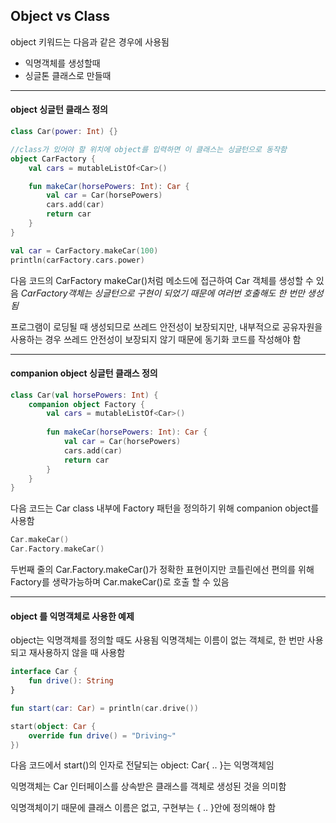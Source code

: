 ## Object vs Class

object 키워드는 다음과 같은 경우에 사용됨

* 익명객체를 생성할때 
* 싱글톤 클래스로 만들때

---

#### object 싱글턴 클래스 정의

```kotlin
class Car(power: Int) {}

//class가 있어야 할 위치에 object를 입력하면 이 클래스는 싱글턴으로 동작함
object CarFactory {
    val cars = mutableListOf<Car>()

    fun makeCar(horsePowers: Int): Car {
        val car = Car(horsePowers)
        cars.add(car)
        return car
    }
}
```

```kotlin
val car = CarFactory.makeCar(100)
println(carFactory.cars.power)
```

다음 코드의 CarFactory makeCar()처럼 메소드에 접근하여 Car 객체를 생성할 수 있음
*CarFactory객체는 싱글턴으로 구현이 되었기 때문에 여러번 호출해도 한 번만 생성됨*

프로그램이 로딩될 때 생성되므로 쓰레드 안전성이 보장되지만, 내부적으로 공유자원을 사용하는 경우 
쓰레드 안전성이 보장되지 않기 때문에 동기화 코드를 작성해야 함

---

#### companion object 싱글턴 클래스 정의

```kotlin
class Car(val horsePowers: Int) {
    companion object Factory {
        val cars = mutableListOf<Car>()
        
        fun makeCar(horsePowers: Int): Car {
            val car = Car(horsePowers)
            cars.add(car)
            return car
        }
    }
}
```

다음 코드는 Car class 내부에 Factory 패턴을 정의하기 위해 companion object를 사용함

```kotlin
Car.makeCar()
Car.Factory.makeCar()
```

 두번째 줄의 Car.Factory.makeCar()가 정확한 표현이지만 
코틀린에선 편의를 위해 Factory를 생략가능하며 Car.makeCar()로 호출 할 수 있음

---

#### object 를 익명객체로 사용한 예제

object는 익명객체를 정의할 때도 사용됨 익명객체는 이름이 없는 객체로, 한 번만 사용되고 재사용하지 않을 때 사용함

```kotlin
interface Car {
	fun drive(): String
}

fun start(car: Car) = println(car.drive())
```

```kotlin
start(object: Car {
    override fun drive() = "Driving~"
})
```

다음 코드에서 start()의 인자로 전달되는 object: Car{ .. }는 익명객체임

익명객체는 Car 인터페이스를 상속받은 클래스를 객체로 생성된 것을 의미함

익명객체이기 때문에 클래스 이름은 없고, 구현부는 { .. }안에 정의해야 함

